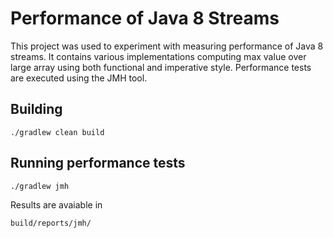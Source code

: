 # Performance of Java 8 Streams

This project was used to experiment with measuring performance of Java 8 streams. It contains various implementations
computing max value over large array using both functional and imperative style. Performance tests are executed using
the JMH tool.

## Building

    ./gradlew clean build

## Running performance tests

    ./gradlew jmh

Results are avaiable in

    build/reports/jmh/

